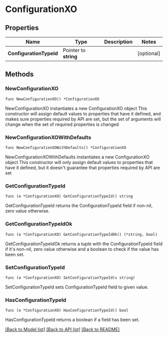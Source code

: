 # ConfigurationXO

## Properties

Name | Type | Description | Notes
------------ | ------------- | ------------- | -------------
**ConfigurationTypeId** | Pointer to **string** |  | [optional] 

## Methods

### NewConfigurationXO

`func NewConfigurationXO() *ConfigurationXO`

NewConfigurationXO instantiates a new ConfigurationXO object
This constructor will assign default values to properties that have it defined,
and makes sure properties required by API are set, but the set of arguments
will change when the set of required properties is changed

### NewConfigurationXOWithDefaults

`func NewConfigurationXOWithDefaults() *ConfigurationXO`

NewConfigurationXOWithDefaults instantiates a new ConfigurationXO object
This constructor will only assign default values to properties that have it defined,
but it doesn't guarantee that properties required by API are set

### GetConfigurationTypeId

`func (o *ConfigurationXO) GetConfigurationTypeId() string`

GetConfigurationTypeId returns the ConfigurationTypeId field if non-nil, zero value otherwise.

### GetConfigurationTypeIdOk

`func (o *ConfigurationXO) GetConfigurationTypeIdOk() (*string, bool)`

GetConfigurationTypeIdOk returns a tuple with the ConfigurationTypeId field if it's non-nil, zero value otherwise
and a boolean to check if the value has been set.

### SetConfigurationTypeId

`func (o *ConfigurationXO) SetConfigurationTypeId(v string)`

SetConfigurationTypeId sets ConfigurationTypeId field to given value.

### HasConfigurationTypeId

`func (o *ConfigurationXO) HasConfigurationTypeId() bool`

HasConfigurationTypeId returns a boolean if a field has been set.


[[Back to Model list]](../README.md#documentation-for-models) [[Back to API list]](../README.md#documentation-for-api-endpoints) [[Back to README]](../README.md)


